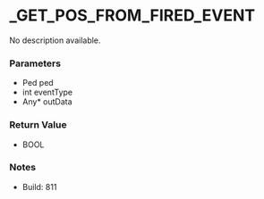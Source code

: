 # _GET_POS_FROM_FIRED_EVENT

No description available.

### Parameters
* Ped ped
* int eventType
* Any* outData

### Return Value
* BOOL

### Notes
* Build: 811

